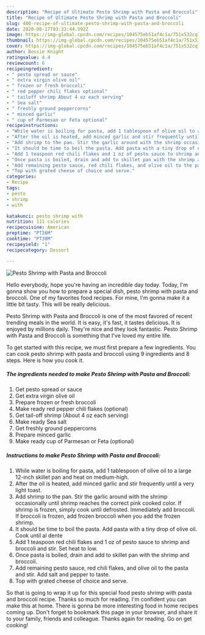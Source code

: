 ```yaml
---
description: "Recipe of Ultimate Pesto Shrimp with Pasta and Broccoli"
title: "Recipe of Ultimate Pesto Shrimp with Pasta and Broccoli"
slug: 480-recipe-of-ultimate-pesto-shrimp-with-pasta-and-broccoli
date: 2020-06-17T03:33:44.592Z
image: https://img-global.cpcdn.com/recipes/104575eb51af4c1a/751x532cq70/pesto-shrimp-with-pasta-and-broccoli-recipe-main-photo.jpg
thumbnail: https://img-global.cpcdn.com/recipes/104575eb51af4c1a/751x532cq70/pesto-shrimp-with-pasta-and-broccoli-recipe-main-photo.jpg
cover: https://img-global.cpcdn.com/recipes/104575eb51af4c1a/751x532cq70/pesto-shrimp-with-pasta-and-broccoli-recipe-main-photo.jpg
author: Bessie Knight
ratingvalue: 4.4
reviewcount: 6
recipeingredient:
- " pesto spread or sauce"
- " extra virgin olive oil"
- " frozen or fresh broccoli"
- " red pepper chili flakes optional"
- " tailoff shrimp About 4 oz each serving"
- " Sea salt"
- " freshly ground peppercorns"
- " minced garlic"
- " cup of Parmesan or Feta optional"
recipeinstructions:
- "While water is boiling for pasta, add 1 tablespoon of olive oil to a large 12-inch skillet pan and heat on medium-high."
- "After the oil is heated, add minced garlic and stir frequently until a very light toast."
- "Add shrimp to the pan. Stir the garlic around with the shrimp occasionally until shrimp reaches the correct pink cooked color. If shrimp is frozen, simply cook until defrosted. Immediately add broccoli. If broccoli is frozen, add frozen broccoli when you add the frozen shrimp."
- "It should be time to boil the pasta. Add pasta with a tiny drop of olive oil. Cook until al dente"
- "Add 1 teaspoon red chili flakes and 1 oz of pesto sauce to shrimp and broccoli and stir. Set heat to low."
- "Once pasta is boiled, drain and add to skillet pan with the shrimp and broccoli."
- "Add remaining pesto sauce, red chili flakes, and olive oil to the pasta and stir. Add salt and pepper to taste."
- "Top with grated cheese of choice and serve."
categories:
- Recipe
tags:
- pesto
- shrimp
- with

katakunci: pesto shrimp with 
nutrition: 111 calories
recipecuisine: American
preptime: "PT26M"
cooktime: "PT38M"
recipeyield: "1"
recipecategory: Dessert

---
```



![Pesto Shrimp with Pasta and Broccoli](https://img-global.cpcdn.com/recipes/104575eb51af4c1a/751x532cq70/pesto-shrimp-with-pasta-and-broccoli-recipe-main-photo.jpg)

Hello everybody, hope you're having an incredible day today. Today, I'm gonna show you how to prepare a special dish, pesto shrimp with pasta and broccoli. One of my favorites food recipes. For mine, I'm gonna make it a little bit tasty. This will be really delicious.



Pesto Shrimp with Pasta and Broccoli is one of the most favored of recent trending meals in the world. It is easy, it's fast, it tastes delicious. It is enjoyed by millions daily. They're nice and they look fantastic. Pesto Shrimp with Pasta and Broccoli is something that I've loved my entire life.


To get started with this recipe, we must first prepare a few ingredients. You can cook pesto shrimp with pasta and broccoli using 9 ingredients and 8 steps. Here is how you cook it.

<!--inarticleads1-->

##### The ingredients needed to make Pesto Shrimp with Pasta and Broccoli:

1. Get  pesto spread or sauce
1. Get  extra virgin olive oil
1. Prepare  frozen or fresh broccoli
1. Make ready  red pepper chili flakes (optional)
1. Get  tail-off shrimp (About 4 oz each serving)
1. Make ready  Sea salt
1. Get  freshly ground peppercorns
1. Prepare  minced garlic
1. Make ready  cup of Parmesan or Feta (optional)




<!--inarticleads2-->

##### Instructions to make Pesto Shrimp with Pasta and Broccoli:

1. While water is boiling for pasta, add 1 tablespoon of olive oil to a large 12-inch skillet pan and heat on medium-high.
1. After the oil is heated, add minced garlic and stir frequently until a very light toast.
1. Add shrimp to the pan. Stir the garlic around with the shrimp occasionally until shrimp reaches the correct pink cooked color. If shrimp is frozen, simply cook until defrosted. Immediately add broccoli. If broccoli is frozen, add frozen broccoli when you add the frozen shrimp.
1. It should be time to boil the pasta. Add pasta with a tiny drop of olive oil. Cook until al dente
1. Add 1 teaspoon red chili flakes and 1 oz of pesto sauce to shrimp and broccoli and stir. Set heat to low.
1. Once pasta is boiled, drain and add to skillet pan with the shrimp and broccoli.
1. Add remaining pesto sauce, red chili flakes, and olive oil to the pasta and stir. Add salt and pepper to taste.
1. Top with grated cheese of choice and serve.




So that is going to wrap it up for this special food pesto shrimp with pasta and broccoli recipe. Thanks so much for reading. I'm confident you can make this at home. There is gonna be more interesting food in home recipes coming up. Don't forget to bookmark this page in your browser, and share it to your family, friends and colleague. Thanks again for reading. Go on get cooking!

